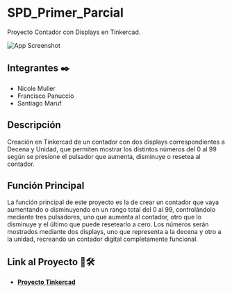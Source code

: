 # SPD_Primer_Parcial 

Proyecto Contador con Displays en Tinkercad.

![App Screenshot](https://firebasestorage.googleapis.com/v0/b/react-playgames.appspot.com/o/Screen%2Fproyecto.png?alt=media&token=dded0796-9cc7-4698-ad48-7c5d6cab9db9)

## Integrantes ✒️

* Nicole Muller
* Francisco Panuccio
* Santiago Maruf

## Descripción

Creación en Tinkercad de un contador con dos displays correspondientes a Decena y Unidad, que permiten mostrar los distintos números del 0 al 99 según se presione el pulsador que aumenta, disminuye o resetea al contador.

## Función Principal

La función principal de este proyecto es la de crear un contador que vaya aumentando o disminuyendo en un rango total del 0 al 99, controlándolo mediante tres pulsadores, uno que aumenta al contador, otro que lo disminuye y el último que puede resetearlo a cero. Los números serán mostrados mediante dos displays, uno que representa a la decena y otro a la unidad, recreando un contador digital completamente funcional.


## Link al Proyecto 🚀🛠️

* [**Proyecto Tinkercad**](https://www.tinkercad.com/things/jTs2s4dpUFw)
